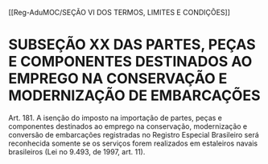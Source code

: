 [[Reg-AduMOC/SEÇÃO VI DOS TERMOS, LIMITES E CONDIÇÕES]]

# SUBSEÇÃO XX  DAS PARTES, PEÇAS E COMPONENTES DESTINADOS AO EMPREGO NA   CONSERVAÇÃO E MODERNIZAÇÃO DE EMBARCAÇÕES

Art. 181. A isenção do imposto na importação de partes,
peças e componentes destinados ao emprego na
conservação, modernização e conversão de embarcações
registradas no Registro Especial Brasileiro será reconhecida
somente se os serviços forem realizados em estaleiros navais
brasileiros (Lei no 9.493, de 1997, art. 11).